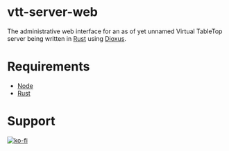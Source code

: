 # vtt-server-web

The administrative web interface for an as of yet unnamed Virtual TableTop server being written in [Rust](https://www.rust-lang.org/) using [Dioxus](https://dioxuslabs.com/).

# Requirements
- [Node](https://nodejs.org/)
- [Rust](https://www.rust-lang.org/)

# Support
[![ko-fi](https://ko-fi.com/img/githubbutton_sm.svg)](https://ko-fi.com/U7U1HEKZ9)
